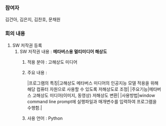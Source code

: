 ### 참여자

김건아, 김은지, 김찬호, 문채원

### 회의 내용

1. SW 저작권 등록
    1. SW  저작권 내용 : **메타버스용 멀티미디어 해상도**
        1. 적용 분야 : 고해상도 미디어
        2. 주요 내용 :
           
           |프로그램의 특징|고해상도 메타버스 미디어의 인공지능 모델 적용을 위해 해당 컴퓨터 자원으로 사용할 수 있도록 저해상도로 조정|
           |주요기능|메타버스 고해상도 미디어(이미지, 동영상) 저해상도 변환|
           |사용방법|window command line prompt에 실행파일과 매개변수를 입력하여 프로그램을 수행함.|
        
        3. 사용 언어 : Python
